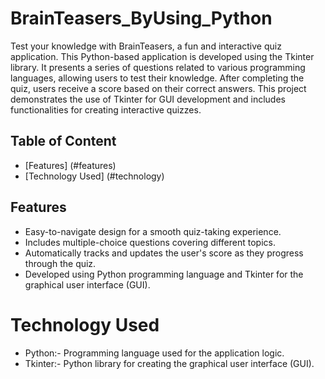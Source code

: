 # BrainTeasers_ByUsing_Python
Test your knowledge with BrainTeasers, a fun and interactive quiz application. This Python-based application is developed using the Tkinter library. It presents a series of questions related to various programming languages, allowing users to test their knowledge. After completing the quiz, users receive a score based on their correct answers. This project demonstrates the use of Tkinter for GUI development and includes functionalities for creating interactive quizzes.

## Table of Content

- [Features] (#features)
- [Technology Used] (#technology)

## Features
- Easy-to-navigate design for a smooth quiz-taking experience.
- Includes multiple-choice questions covering different topics.
- Automatically tracks and updates the user's score as they progress through the quiz.
- Developed using Python programming language and Tkinter for the graphical user interface (GUI).

# Technology Used
- Python:- Programming language used for the application logic.
- Tkinter:- Python library for creating the graphical user interface (GUI).
